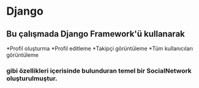 # Django
## Bu çalışmada Django Framework'ü kullanarak 
*Profil oluşturma
*Profil editleme
*Takipçi görüntüleme
*Tüm kullanıcıları görüntüleme
### gibi özellikleri içerisinde bulunduran temel bir SocialNetwork oluşturulmuştur.
